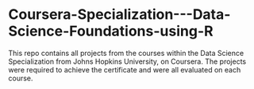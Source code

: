 # Coursera-Specialization---Data-Science-Foundations-using-R
This repo contains all projects from the courses within the Data Science Specialization from Johns Hopkins University, on Coursera. The projects were required to achieve the certificate and were all evaluated on each course. 
